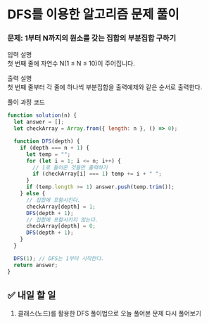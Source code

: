 # DFS를 이용한 알고리즘 문제 풀이

### 문제: 1부터 N까지의 원소를 갖는 집합의 부분집합 구하기

입력 설명   
첫 번째 줄에 자연수 N(1 ≤ N ≤ 10)이 주어집니다. 

출력 설명   
첫 번째 줄부터 각 줄에 하나씩 부분집합을 출력예제와 같은 순서로 출력한다.

풀이 과정 코드
```jsx
function solution(n) {
  let answer = [];
  let checkArray = Array.from({ length: n }, () => 0);

  function DFS(depth) {
    if (depth === n + 1) {
      let temp = "";
      for (let i = 1; i <= n; i++) {
        // 1로 들어온 것들만 출력하기
        if (checkArray[i] === 1) temp += i + " ";
      }
      if (temp.length >= 1) answer.push(temp.trim());
    } else {
      // 집합에 포함시킨다.
      checkArray[depth] = 1;
      DFS(depth + 1);
      // 집합에 포함시키지 않는다.
      checkArray[depth] = 0;
      DFS(depth + 1);
    }
  }

  DFS(1); // DFS는 1부터 시작한다.
  return answer;
}
```

## ✅ 내일 할 일
1. 클래스(노드)를 활용한 DFS 풀이법으로 오늘 풀어본 문제 다시 풀어보기
